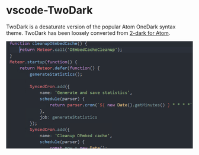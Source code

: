 # vscode-TwoDark
TwoDark is a desaturate version of the popular Atom OneDark syntax theme. TwoDark has been loosely converted from [2-dark for Atom](https://github.com/herkulano/2-dark-syntax).

![alt text](https://raw.githubusercontent.com/a-abella/vscode-TwoDark/master/two-dark-example.png "Syntax coloring sample")
